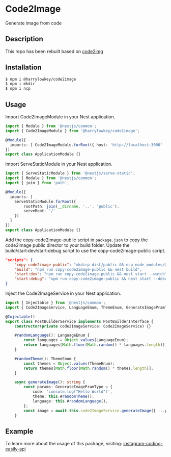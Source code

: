 # Code2Image

Generate image from code

## Description

This repo has been rebuilt based on [code2img](https://github.com/cyberpirate92/code2img)

## Installation

```bash
$ npm i @harrylowkey/code2image
$ npm i mkdir
$ npm i ncp
```

## Usage

Import Code2ImageModule in your Nest application.

```typescript
import { Module } from '@nestjs/common';
import { Code2ImageModule } from '@harrylowkey/code2image';

@Module({
  imports: [ Code2ImageModule.forRoot({ host: 'http://localhost:3000' || 'your backend url' }) ]
})
export class ApplicationModule {}
```

Import ServeStaticModule in your Nest application.

```typescript
import { ServeStaticModule } from '@nestjs/serve-static';
import { Module } from '@nestjs/common';
import { join } from 'path';

@Module({
  imports: [
    ServeStaticModule.forRoot({
        rootPath: join(__dirname, '..', 'public'),
        serveRoot: '/'
    })
  ]
})
export class ApplicationModule {}

```

Add the copy-code2image-public script in `package.json` to copy the code2image public director to your build folder.
Update the build/start:dev/start:debug script to use the copy-code2image-public script.

```json
"scripts": {
    "copy-code2image-public": "mkdirp dist/public && ncp node_modules/@harrylowkey/code2image/public dist/public",
    "build": "npm run copy-code2image-public && nest build",
    "start:dev": "npm run copy-code2image-public && nest start --watch",
    "start:debug": "npm run copy-code2image-public && nest start --debug --watch",
}
```

Inject the Code2ImageService in your Nest application.

```typescript
import { Injectable } from '@nestjs/common';
import { Code2ImageService, LanguageEnum, ThemeEnum, GenerateImagePramType } from '@harrylowkey/code2image';

@Injectable()
export class PostBuilderService implements PostBuilderInterface {
    constructor(private code2ImageService: Code2ImageService) {}

    #randomLanguage(): LanguageEnum {
        const languages = Object.values(LanguageEnum);
        return languages[Math.floor(Math.random() * languages.length)];
    }

    #randomTheme(): ThemeEnum {
        const themes = Object.values(ThemeEnum);
        return themes[Math.floor(Math.random() * themes.length)];
    }

    async generateImage(): string {
        const params: GenerateImagePramType = {
            code: 'console.log("Hello World")',
            theme: this.#randomTheme(),
            language: this.#randomLanguage(),
        };
        const image = await this.code2ImageService.generateImage({ ...params, code })
    }
```

## Example
To learn more about the usage of this package, visiting: [instagram-coding-easily-api](https://github.com/harrylowkey/instagram-coding-easily-api)
